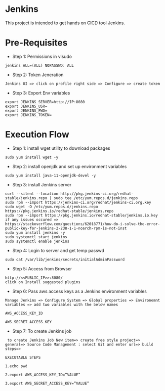 # Jenkins
This project is intended to get hands on CICD tool Jenkins.

# Pre-Requisites
* Step 1: Permissions in visudo
```
jenkins ALL=(ALL) NOPASSWD: ALL
```
* Step 2: Token Jeneration
```
Jenkins UI => click on profile right side => Configure => create token
```
* Step 3: Export Env variables
```
export JENKINS_SERVER=http://IP:8080
export JENKINS_USR=
export JENKINS_PWD=
export JENKINS_TOKEN=
```

# Execution Flow
* Step 1: install wget utility to download packages
```
sudo yum install wget -y
```
* Step 2: install openjdk and set up environment variables 
```
sudo yum install java-11-openjdk-devel -y
```
* Step 3: install Jenkins server 
```
curl --silent --location http://pkg.jenkins-ci.org/redhat-stable/jenkins.repo | sudo tee /etc/yum.repos.d/jenkins.repo 
sudo rpm --import https://jenkins-ci.org/redhat/jenkins-ci.org.key 
sudo wget -O /etc/yum.repos.d/jenkins.repo https://pkg.jenkins.io/redhat-stable/jenkins.repo 
sudo rpm --import https://pkg.jenkins.io/redhat-stable/jenkins.io.key
if any issues occured => https://stackoverflow.com/questions/62018771/how-do-i-solve-the-error-public-key-for-jenkins-2-238-1-1-noarch-rpm-is-not-inst
sudo yum install jenkins -y
sudo systemctl start jenkins 
sudo systemctl enable jenkins
```
* Step 4: Login to server and get temp passwd
```
sudo cat /var/lib/jenkins/secrets/initialAdminPassword
```
* Step 5: Access from Browser
```
http://<<PUBLIC_IP>>:8080/
click on Install suggested plugins
```
* Step 6: Pass aws access keys as a Jenkins environment variables
```
Manage Jenkins => Configure System => Global properties => Environemnt variables => add two variables with the below names

AWS_ACCESS_KEY_ID

AWS_SECRET_ACCESS_KEY
```
* Step 7: To create Jenkins job
```
 to create Jenkins Job New item=> create free style project=> general=> Source Code Management : select Git and enter url=> build steps=>

EXECUTABLE STEPS

1.echo pwd

2.export AWS_ACCESS_KEY_ID=”VALUE”

3.export AWS_SECRET_ACCESS_KEY=”VALUE”
```
